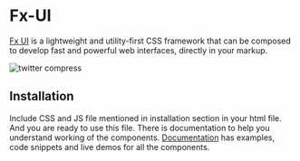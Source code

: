 # Fx-UI
[Fx UI](https://fx-ui.netlify.app/) is a lightweight and utility-first CSS framework that can be composed to develop fast and powerful web interfaces, directly in your markup.


![twitter compress](https://user-images.githubusercontent.com/66728108/115108124-5ed22400-9f8c-11eb-92b6-8bfd379980e6.gif)


## Installation
Include CSS and JS file mentioned in installation section in your html file. And you are ready to use this file.
There is documentation to help you understand working of the components.
[Documentation](https://fx-ui.netlify.app/doc.html) has examples, code snippets and live demos for all the components.
